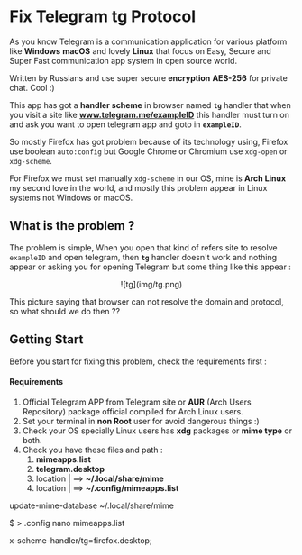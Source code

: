 # Fix Telegram tg Protocol

As you know Telegram is a communication application for various platform like **Windows** **macOS** and lovely **Linux** that focus on Easy, Secure and Super Fast communication app system in open source world.

Written by Russians and use super secure **encryption** **AES-256** for private chat. Cool :)

This app has got a **handler scheme** in browser named **``tg``** handler that when you visit a site like **www.telegram.me/exampleID** this handler must turn on and ask you want to open telegram app and goto in **``exampleID``**.

So mostly Firefox has got problem because of its technology using, Firefox use boolean ``auto:config`` but Google Chrome or Chromium use ``xdg-open`` or ``xdg-scheme``.

For Firefox we must set manually ``xdg-scheme`` in our OS, mine is **Arch Linux** my second love in the world, and mostly this problem appear in Linux systems not Windows or macOS.

## What is the problem ?

The problem is simple, When you open that kind of refers site to resolve ``exampleID`` and open telegram, then **``tg``** handler doesn't work and nothing appear or asking you for opening Telegram but some thing like this appear :

<div align="center">
![tg](img/tg.png)
</div>


This picture saying that browser can not resolve the domain and protocol, so what should we do then ??


## Getting Start

Before you start for fixing this problem, check the requirements first :

#### Requirements

1. Official Telegram APP from Telegram site or **AUR** (Arch Users Repository) package official compiled for Arch Linux users.
2. Set your terminal in **non Root** user for avoid dangerous things :)
3. Check your OS specially Linux users has **xdg** packages or **mime type** or both.
4. Check you have these files and path :
   1. **mimeapps.list**
   2. **telegram.desktop**
   3. location | ==> **~/.local/share/mime**
   4. location | ==> **~/.config/mimeapps.list**



 update-mime-database ~/.local/share/mime

$ >  .config  nano mimeapps.list

x-scheme-handler/tg=firefox.desktop;
